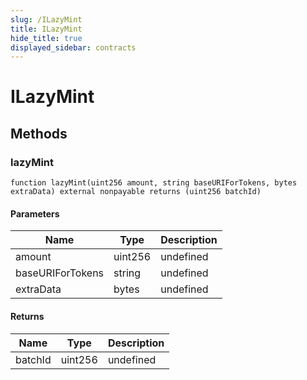 ```yaml
---
slug: /ILazyMint
title: ILazyMint
hide_title: true
displayed_sidebar: contracts
---
```


# ILazyMint

## Methods

### lazyMint

```solidity
function lazyMint(uint256 amount, string baseURIForTokens, bytes extraData) external nonpayable returns (uint256 batchId)
```

#### Parameters

| Name             | Type    | Description |
| ---------------- | ------- | ----------- |
| amount           | uint256 | undefined   |
| baseURIForTokens | string  | undefined   |
| extraData        | bytes   | undefined   |

#### Returns

| Name    | Type    | Description |
| ------- | ------- | ----------- |
| batchId | uint256 | undefined   |
